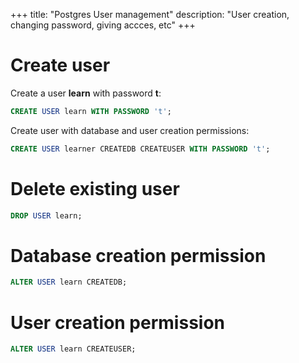 +++
title: "Postgres User management"
description: "User creation, changing password, giving accces, etc"
+++

# Create user

Create a user **learn** with password **t**:

```sql
CREATE USER learn WITH PASSWORD 't';
```

Create user with database and user creation permissions:

```sql
CREATE USER learner CREATEDB CREATEUSER WITH PASSWORD 't';
```

# Delete existing user

```sql
DROP USER learn;
```

# Database creation permission

```sql
ALTER USER learn CREATEDB;
```

# User creation permission

```sql
ALTER USER learn CREATEUSER;
```